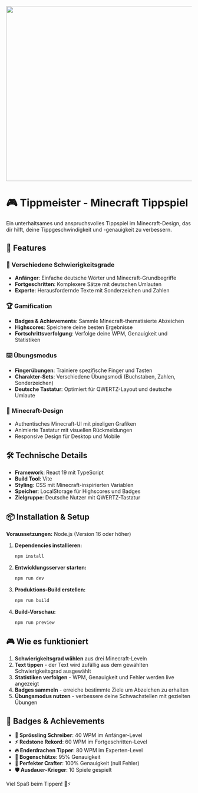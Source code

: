 <div align="center">
<img width="1200" height="475" alt="Tippmeister Banner" src="https://github.com/user-attachments/assets/0aa67016-6eaf-458a-adb2-6e31a0763ed6" />
</div>

# 🎮 Tippmeister - Minecraft Tippspiel

Ein unterhaltsames und anspruchsvolles Tippspiel im Minecraft-Design, das dir hilft, deine Tippgeschwindigkeit und -genauigkeit zu verbessern.

## 🚀 Features

### 🎯 Verschiedene Schwierigkeitsgrade

- **Anfänger**: Einfache deutsche Wörter und Minecraft-Grundbegriffe
- **Fortgeschritten**: Komplexere Sätze mit deutschen Umlauten
- **Experte**: Herausfordernde Texte mit Sonderzeichen und Zahlen

### 🏆 Gamification

- **Badges & Achievements**: Sammle Minecraft-thematisierte Abzeichen
- **Highscores**: Speichere deine besten Ergebnisse
- **Fortschrittsverfolgung**: Verfolge deine WPM, Genauigkeit und Statistiken

### ⌨️ Übungsmodus

- **Fingerübungen**: Trainiere spezifische Finger und Tasten
- **Charakter-Sets**: Verschiedene Übungsmodi (Buchstaben, Zahlen, Sonderzeichen)
- **Deutsche Tastatur**: Optimiert für QWERTZ-Layout und deutsche Umlaute

### 🎨 Minecraft-Design

- Authentisches Minecraft-UI mit pixeligen Grafiken
- Animierte Tastatur mit visuellen Rückmeldungen
- Responsive Design für Desktop und Mobile

## 🛠️ Technische Details

- **Framework**: React 19 mit TypeScript
- **Build Tool**: Vite
- **Styling**: CSS mit Minecraft-inspirierten Variablen
- **Speicher**: LocalStorage für Highscores und Badges
- **Zielgruppe**: Deutsche Nutzer mit QWERTZ-Tastatur

## 📦 Installation & Setup

**Voraussetzungen:** Node.js (Version 16 oder höher)

1. **Dependencies installieren:**

   ```bash
   npm install
   ```

2. **Entwicklungsserver starten:**

   ```bash
   npm run dev
   ```

3. **Produktions-Build erstellen:**

   ```bash
   npm run build
   ```

4. **Build-Vorschau:**
   ```bash
   npm run preview
   ```

## 🎮 Wie es funktioniert

1. **Schwierigkeitsgrad wählen** aus drei Minecraft-Leveln
2. **Text tippen** - der Text wird zufällig aus dem gewählten Schwierigkeitsgrad ausgewählt
3. **Statistiken verfolgen** - WPM, Genauigkeit und Fehler werden live angezeigt
4. **Badges sammeln** - erreiche bestimmte Ziele um Abzeichen zu erhalten
5. **Übungsmodus nutzen** - verbessere deine Schwachstellen mit gezielten Übungen

## 🏅 Badges & Achievements

- **🌱 Sprössling Schreiber**: 40 WPM im Anfänger-Level
- **⚡ Redstone Rekord**: 60 WPM im Fortgeschritten-Level
- **🔥 Enderdrachen Tipper**: 80 WPM im Experten-Level
- **🎯 Bogenschütze**: 95% Genauigkeit
- **💎 Perfekter Crafter**: 100% Genauigkeit (null Fehler)
- **🛡️ Ausdauer-Krieger**: 10 Spiele gespielt

Viel Spaß beim Tippen! 🎯⚡
